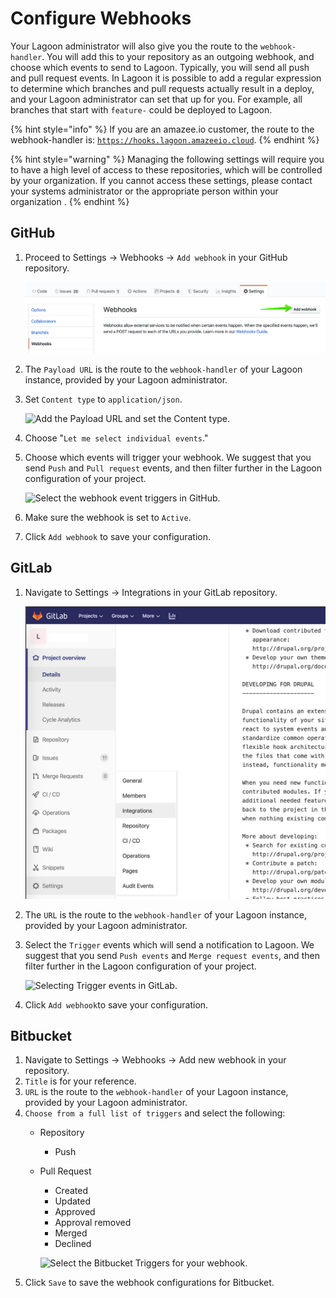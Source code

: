 # Configure Webhooks

Your Lagoon administrator will also give you the route to the `webhook-handler`. You will add this to your repository as an outgoing webhook, and choose which events to send to Lagoon. Typically, you will send all push and pull request events. In Lagoon it is possible to add a regular expression to determine which branches and pull requests actually result in a deploy, and your Lagoon administrator can set that up for you. For example, all branches that start with `feature-` could be deployed to Lagoon.

{% hint style="info" %}
If you are an amazee.io customer, the route to the webhook-handler is: [`https://hooks.lagoon.amazeeio.cloud`](https://hooks.lagoon.amazeeio.cloud).
{% endhint %}

{% hint style="warning" %}
Managing the following settings will require you to have a high level of access to these repositories, which will be controlled by your organization. If you cannot access these settings, please contact your systems administrator or the appropriate person within your organization .
{% endhint %}

## GitHub

1.  Proceed to Settings -> Webhooks -> `Add webhook` in your GitHub repository.

    ![Adding webhook in GitHub.](<../.gitbook/assets/webhooks-2020-01-23-12-40-16 (1).png>)
2. The `Payload URL` is the route to the `webhook-handler` of your Lagoon instance, provided by your Lagoon administrator.
3.  Set `Content type` to `application/json`.

    ![Add the Payload URL and set the Content type.](<../.gitbook/assets/gh\_webhook\_1 (1).png>)
4. Choose "`Let me select individual events`."
5.  Choose which events will trigger your webhook. We suggest that you send `Push` and `Pull request` events, and then filter further in the Lagoon configuration of your project.

    ![Select the webhook event triggers in GitHub.](<../.gitbook/assets/gh\_webhook\_2 (1).png>)
6. Make sure the webhook is set to `Active`.
7. Click `Add webhook` to save your configuration.

## GitLab

1.  Navigate to Settings -> Integrations in your GitLab repository.

    ![Go to Settings \&gt; Integrations in your GitLab repository.](<../.gitbook/assets/gitlab-settings (4) (4) (5) (6) (4) (3) (1).png>)
2. The `URL` is the route to the `webhook-handler` of your Lagoon instance, provided by your Lagoon administrator.
3.  Select the `Trigger` events which will send a notification to Lagoon. We suggest that you send `Push events` and `Merge request events`, and then filter further in the Lagoon configuration of your project.

    ![Selecting Trigger events in GitLab.](<../.gitbook/assets/gitlab\_webhook (1).png>)
4. Click `Add webhook`to save your configuration.

## Bitbucket

1. Navigate to Settings -> Webhooks -> Add new webhook in your repository.
2. `Title` is for your reference.
3. `URL` is the route to the `webhook-handler` of your Lagoon instance, provided by your Lagoon administrator.
4. `Choose from a full list of triggers` and select the following:
   * Repository
     * Push
   *   Pull Request

       * Created
       * Updated
       * Approved
       * Approval removed
       * Merged
       * Declined

       ![Select the Bitbucket Triggers for your webhook.](<../.gitbook/assets/bb\_webhook\_1 (1).png>)
5. Click `Save` to save the webhook configurations for Bitbucket.
